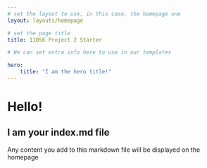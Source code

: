 ```yaml
---
# set the layout to use, in this case, the homepage one
layout: layouts/homepage

# set the page title
title: 11056 Project 2 Starter

# We can set extra info here to use in our templates

hero:
    title: "I am the hero title!"
---
```



# Hello!

## I am your index.md file

Any content you add to this markdown file will be displayed on the homepage 